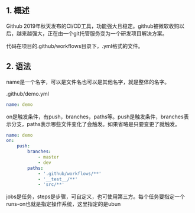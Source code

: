 ## 1. 概述

Github 2019年秋天发布的CI/CD工具，功能强大且稳定。github被微软收购以后，越来越强大，正在由一个git托管服务变为一个研发项目解决方案。

代码在项目的.github/workflows目录下，.yml格式的文件。

## 2. 语法

name是一个名字，可以是文件名也可以是其他名字，就是整体的名字。

.github/demo.yml
```yml
name: demo
```

on是触发条件，有push，branches，paths等。push是触发条件，branches表示分支，paths表示哪些文件变化了会触发。如果省略是只要变更了就触发。

```yml
name: demo
on:
    push:
        branches:
            - master
            - dev
        paths:
            - '.github/workflows/**'
            - '__test__/**'
            - 'src/**'
```

jobs是任务，steps是步骤，可自定义，也可使用第三方。每个任务要指定一个runs-on也就是指定操作系统，这里指定的是ubun